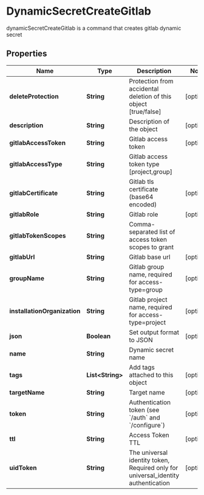 

# DynamicSecretCreateGitlab

dynamicSecretCreateGitlab is a command that creates gitlab dynamic secret

## Properties

| Name | Type | Description | Notes |
|------------ | ------------- | ------------- | -------------|
|**deleteProtection** | **String** | Protection from accidental deletion of this object [true/false] |  [optional] |
|**description** | **String** | Description of the object |  [optional] |
|**gitlabAccessToken** | **String** | Gitlab access token |  [optional] |
|**gitlabAccessType** | **String** | Gitlab access token type [project,group] |  |
|**gitlabCertificate** | **String** | Gitlab tls certificate (base64 encoded) |  [optional] |
|**gitlabRole** | **String** | Gitlab role |  [optional] |
|**gitlabTokenScopes** | **String** | Comma-separated list of access token scopes to grant |  |
|**gitlabUrl** | **String** | Gitlab base url |  [optional] |
|**groupName** | **String** | Gitlab group name, required for access-type&#x3D;group |  [optional] |
|**installationOrganization** | **String** | Gitlab project name, required for access-type&#x3D;project |  [optional] |
|**json** | **Boolean** | Set output format to JSON |  [optional] |
|**name** | **String** | Dynamic secret name |  |
|**tags** | **List&lt;String&gt;** | Add tags attached to this object |  [optional] |
|**targetName** | **String** | Target name |  [optional] |
|**token** | **String** | Authentication token (see &#x60;/auth&#x60; and &#x60;/configure&#x60;) |  [optional] |
|**ttl** | **String** | Access Token TTL |  [optional] |
|**uidToken** | **String** | The universal identity token, Required only for universal_identity authentication |  [optional] |



